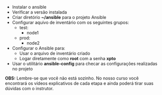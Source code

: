 - Instalar o ansible
- Verificar a versão instalada
- Criar diretório **~/ansible** para o projeto Ansible
- Configurar aquivo de inventário com os seguintes grupos:
    - test:
        - node1
    - prod:
        - node2
- Configurar o Ansible para:
    - Usar o arquivo de inventário criado
    - Logar diretamente como **root** com a senha **xpto**
- Usar o utilitário **ansible-config** para checar as configurações realizadas no projeto

**OBS:** Lembre-se que você não está sozinho. No nosso curso você encontrará os vídeos explicativos de cada etapa e ainda poderá tirar suas dúvidas com o instrutor.
